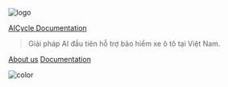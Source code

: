 ![logo](https://bucket-aicycle.s3.ap-southeast-1.amazonaws.com/logo.png)

[AICycle Documentation](https://aicycle.ai/)

> Giải pháp AI đầu tiên hỗ trợ bảo hiểm xe ô tô tại Việt Nam.


[About us](https://aicycle.ai/)
[Documentation](/)

<!-- background color -->

![color](#f0f0f0)
